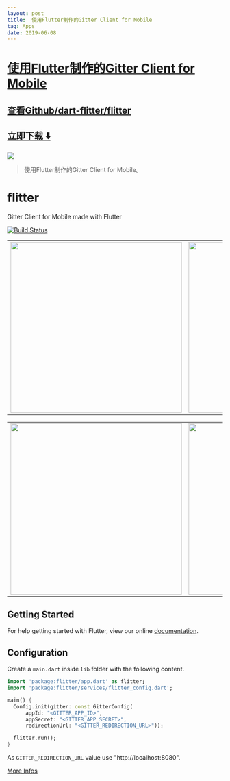 ```yaml
---
layout: post
title:  使用Flutter制作的Gitter Client for Mobile
tag: Apps
date: 2019-06-08
---
```


# [使用Flutter制作的Gitter Client for Mobile ](http://github.com/dart-flitter/flitter) 



## [查看Github/dart-flitter/flitter](http://github.com/dart-flitter/flitter)
## [立即下载 ️⬇️ ](https://codeload.github.com/dart-flitter/flitter/zip/master) 


 
![](https://flutterawesome.com/content/images/2018/10/flitter.jpg)
 
>
> 使用Flutter制作的Gitter Client for Mobile。
>

 
# flitter

Gitter Client for Mobile made with Flutter

[![Build Status](https://travis-ci.org/dart-flitter/flitter.svg?branch=master)](https://travis-ci.org/dart-flitter/flitter)

<div style="text-align: center"><table><tr>
    <td style="text-align: center">
<img src="https://github.com/dart-flitter/flitter/blob/master/screenshots/flutter_01.png" height="400"/>
</td>
<td style="text-align: center">
<img src="https://github.com/dart-flitter/flitter/blob/master/screenshots/flutter_02.png" height="400"/>
</td>
<td style="text-align: center">
<img src="https://github.com/dart-flitter/flitter/blob/master/screenshots/flutter_03.png" height="400"/>
</td>
</tr>
</table>
</div>
<div style="text-align: center"><table><tr>
<td style="text-align: center">
<img src="https://github.com/dart-flitter/flitter/blob/master/screenshots/flutter_04.png" height="400"/>
</td>
<td style="text-align: center">
<img src="https://github.com/dart-flitter/flitter/blob/master/screenshots/flutter_05.png" height="400"/>
</td>
<td style="text-align: center">
<img src="https://github.com/dart-flitter/flitter/blob/master/screenshots/flutter_07.png" height="400"/>
</td>
</tr>
</table>
</div>

## Getting Started

For help getting started with Flutter, view our online
[documentation](http://flutter.io/).


## Configuration

Create a `main.dart` inside `lib` folder with the following content.

```dart
import 'package:flitter/app.dart' as flitter;
import 'package:flitter/services/flitter_config.dart';

main() {
  Config.init(gitter: const GitterConfig(
      appId: "<GITTER_APP_ID>",
      appSecret: "<GITTER_APP_SECRET>",
      redirectionUrl: "<GITTER_REDIRECTION_URL>"));

  flitter.run();
}
```

As `GITTER_REDIRECTION_URL` value use "http://localhost:8080".

[More Infos](https://developer.gitter.im/docs/welcome)

